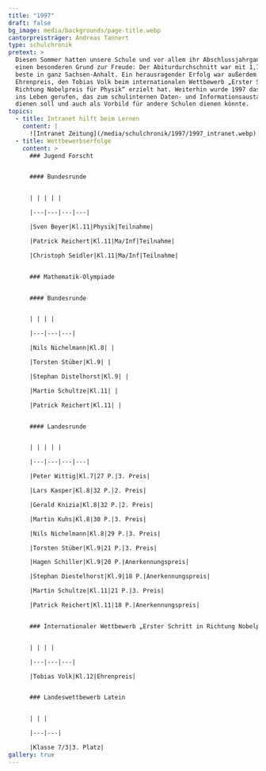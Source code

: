 ```yaml
---
title: "1997"
draft: false
bg_image: media/backgrounds/page-title.webp
cantorpreisträger: Andreas Tannert
type: schulchronik
pretext: >
  Diesen Sommer hatten unsere Schule und vor allem ihr Abschlussjahrgang
  einen besonderen Grund zur Freude: Der Abiturdurchschnitt war mit 1,7 der
  beste in ganz Sachsen-Anhalt. Ein herausragender Erfolg war außerdem der
  Ehrenpreis, den Tobias Volk beim internationalen Wettbewerb „Erster Schritt in
  Richtung Nobelpreis für Physik“ erzielt hat. Weiterhin wurde 1997 das Intranet
  ins Leben gerufen, das zum schulinternen Daten- und Informationsaustausch
  dienen soll und auch als Vorbild für andere Schulen dienen könnte.
topics:
  - title: Intranet hilft beim Lernen
    content: |
      ![Intranet Zeitung](/media/schulchronik/1997/1997_intranet.webp)
  - title: Wettbewerbserfolge
    content: >
      ### Jugend Forscht


      #### Bundesrunde


      | | | | |

      |---|---|---|---|

      |Sven Beyer|Kl.11|Physik|Teilnahme|

      |Patrick Reichert|Kl.11|Ma/Inf|Teilnahme|

      |Christoph Seidler|Kl.11|Ma/Inf|Teilnahme|


      ### Mathematik-Olympiade


      #### Bundesrunde


      | | | |

      |---|---|---|

      |Nils Nichelmann|Kl.8| |

      |Torsten Stüber|Kl.9| |

      |Stephan Distelhorst|Kl.9| |

      |Martin Schultze|Kl.11| |

      |Patrick Reichert|Kl.11| |


      #### Landesrunde


      | | | | |

      |---|---|---|---|

      |Peter Wittig|Kl.7|27 P.|3. Preis|

      |Lars Kasper|Kl.8|32 P.|2. Preis|

      |Gerald Knizia|Kl.8|32 P.|2. Preis|

      |Martin Kuhs|Kl.8|30 P.|3. Preis|

      |Nils Nichelmann|Kl.8|29 P.|3. Preis|

      |Torsten Stüber|Kl.9|21 P.|3. Preis|

      |Hagen Schiller|Kl.9|20 P.|Anerkennungspreis|

      |Stephan Diestelhorst|Kl.9|18 P.|Anerkennungspreis|

      |Martin Schultze|Kl.11|21 P.|3. Preis|

      |Patrick Reichert|Kl.11|18 P.|Anerkennungspreis|


      ### Internationaler Wettbewerb „Erster Schritt in Richtung Nobelpreis für Physik“


      | | | |

      |---|---|---|

      |Tobias Volk|Kl.12|Ehrenpreis|


      ### Landeswettbewerb Latein


      | | |

      |---|---|

      |Klasse 7/3|3. Platz|
gallery: true
---
```





